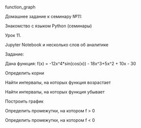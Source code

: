 function_graph

Домашнее задание к семинару №11:

Знакомство с языком Python (семинары)

Урок 11.

Jupyter Notebook и несколько слов об аналитике

Задание:

Дана функция: f(x) = -12x^4*sin(cos(x)) - 18x^3+5x^2 + 10x - 30


Определить корни

Найти интервалы, на которых функция возрастает

Найти интервалы, на которых функция убывает

Построить график

Определить промежутки, на котором f > 0

Определить промежутки, на котором f < 0
